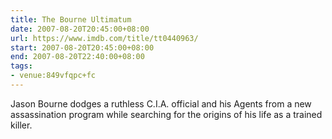 ```yaml
---
title: The Bourne Ultimatum
date: 2007-08-20T20:45:00+08:00
url: https://www.imdb.com/title/tt0440963/
start: 2007-08-20T20:45:00+08:00
end: 2007-08-20T22:40:00+08:00
tags:
- venue:849vfqpc+fc
---
```

Jason Bourne dodges a ruthless C.I.A. official and his Agents from a new assassination program while searching for the origins of his life as a trained killer.
